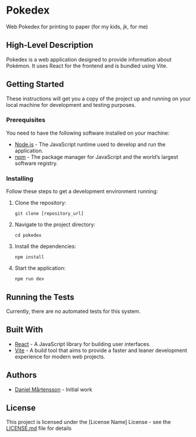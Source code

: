 # Pokedex
Web Pokedex for printing to paper (for my kids, jk, for me)

## High-Level Description

Pokedex is a web application designed to provide information about Pokémon. It uses React for the frontend and is bundled using Vite.

## Getting Started

These instructions will get you a copy of the project up and running on your local machine for development and testing purposes.

### Prerequisites

You need to have the following software installed on your machine:

- [Node.js](https://nodejs.org/en/download/) - The JavaScript runtime used to develop and run the application.
- [npm](https://www.npmjs.com/get-npm) - The package manager for JavaScript and the world’s largest software registry.

### Installing

Follow these steps to get a development environment running:

1. Clone the repository:
    ```
    git clone [repository_url]
    ```

2. Navigate to the project directory:
    ```
    cd pokedex
    ```

3. Install the dependencies:
    ```
    npm install
    ```

4. Start the application:
    ```
    npm run dev
    ```

## Running the Tests

Currently, there are no automated tests for this system.

## Built With

- [React](https://reactjs.org/) - A JavaScript library for building user interfaces.
- [Vite](https://vitejs.dev/) - A build tool that aims to provide a faster and leaner development experience for modern web projects.

## Authors

- [Daniel Mårtensson](https://github.com/x-danma) - Initial work

## License

This project is licensed under the [License Name] License - see the [LICENSE.md](LICENSE.md) file for details